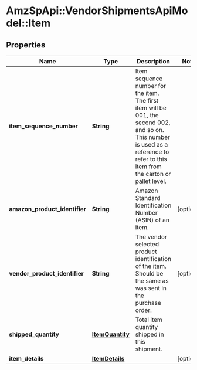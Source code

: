 # AmzSpApi::VendorShipmentsApiModel::Item

## Properties
Name | Type | Description | Notes
------------ | ------------- | ------------- | -------------
**item_sequence_number** | **String** | Item sequence number for the item. The first item will be 001, the second 002, and so on. This number is used as a reference to refer to this item from the carton or pallet level. | 
**amazon_product_identifier** | **String** | Amazon Standard Identification Number (ASIN) of an item. | [optional] 
**vendor_product_identifier** | **String** | The vendor selected product identification of the item. Should be the same as was sent in the purchase order. | [optional] 
**shipped_quantity** | [**ItemQuantity**](ItemQuantity.md) | Total item quantity shipped in this shipment. | 
**item_details** | [**ItemDetails**](ItemDetails.md) |  | [optional] 


